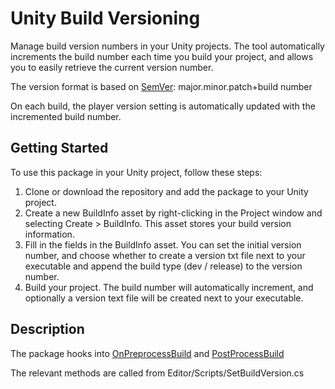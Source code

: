 # Unity Build Versioning

Manage build version numbers in your Unity projects. The tool automatically increments the build number each time you build your project, and allows you to easily retrieve the current version number.

The version format is based on [SemVer](https://semver.org/): major.minor.patch+build number

On each build, the player version setting is automatically updated with the incremented build number.

## Getting Started

To use this package in your Unity project, follow these steps:

1. Clone or download the repository and add the package to your Unity project.
2. Create a new BuildInfo asset by right-clicking in the Project window and selecting Create > BuildInfo. This asset stores your build version information.
3. Fill in the fields in the BuildInfo asset. You can set the initial version number, and choose whether to create a version txt file next to your executable and append the build type (dev / release) to the version number.
4. Build your project. The build number will automatically increment, and optionally a version text file will be created next to your executable.

## Description

The package hooks into [OnPreprocessBuild](https://docs.unity3d.com/ScriptReference/Build.IPreprocessBuildWithReport.OnPreprocessBuild.html) and [PostProcessBuild](https://docs.unity3d.com/ScriptReference/Callbacks.PostProcessBuildAttribute.html) 

The relevant methods are called from Editor/Scripts/SetBuildVersion.cs
